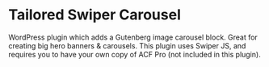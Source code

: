# Tailored Swiper Carousel

WordPress plugin which adds a Gutenberg image carousel block.  Great for creating big hero banners & carousels.  This plugin uses Swiper JS, and requires you to have your own copy of ACF Pro (not included in this plugin).

